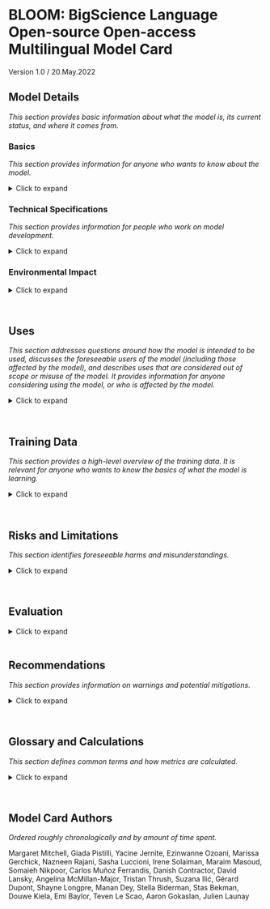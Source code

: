 # BLOOM: BigScience Language Open-source Open-access Multilingual Model Card
Version 1.0 / 20.May.2022

## Model Details  

*This section provides basic information about what the model is, its current status, and where it comes from.*

### Basics
*This section provides information for anyone who wants to know about the model.*
<details>
<summary>Click to expand</summary> <br/>
    
**Developed by:** [BigScience](https://bigscience.huggingface.co)  
* All collaborators are either volunteers or have an agreement with their employer.  [Further breakdown of participants forthcoming.]

**Model Type:** Transformer-based Language Model

**Version:** 1.0.0

**Languages:** Multiple; see [training data](#training-data).

**License:** [RAIL License v1.0](https://docs.google.com/document/d/10NMjEKjxR7mrZ5CvugGBVaF6nPEgNxFBIbkH7z5HB-0/edit#)

**Released:** [Forthcoming]

**Send questions to:** bigscience-contact@googlegroups.com

**Cite as:** [BigScience Workshop](https://bigscience.huggingface.co), BigScience Language Open-source Open-access Multilingual (BLOOM). International, May 2021-May 2022.
    
**Funded by:** The French government, [Hugging Face](https://huggingface.co), and the organizations of contributors.  [Further breakdown of organizations forthcoming.]

</details>

### Technical Specifications
*This section provides information for people who work on model development.*
<details>
<summary>Click to expand</summary><br/>

*Please see [the BLOOM training README](https://github.com/bigscience-workshop/bigscience/tree/master/train/tr11-176B-ml#readme) for full details.*

**Model Architecture:** Modified from Megatron-LM GPT2:

1.  A word embeddings layer normalization

2.  ALiBI positional encodings.

**Objective Function:** [Cross Entropy with mean reduction](https://pytorch.org/docs/stable/generated/torch.nn.CrossEntropyLoss.html#torch.nn.CrossEntropyLoss)

**Number of Parameters:** 176B parameters; 70 layers, 112 attention heads

#### **Infrastructure**
    
Compute Infrastructure: [Jean Zay](http://www.idris.fr/eng/jean-zay/jean-zay-presentation-eng.html) Public Supercomputer, provided by the French government

Hardware: 384 A100 80GB GPUs (48 nodes)

-   Additional 32 A100 80GB GPUs (4 nodes) in reserve

-   8 GPUs per node Using NVLink 4 inter-gpu connects, 4 OmniPath links

-   CPU: AMD

-   CPU memory: 512GB per node

-   GPU memory: 640GB per node

-   Inter-node connect: Omni-Path Architecture (OPA)

-   NCCL-communications network: a fully dedicated subnet

-   Disc IO network: shared network with other types of nodes

Software:

-   [Megatron-DeepSpeed](https://github.com/bigscience-workshop/Megatron-DeepSpeed), BigScience fork

-   [DeepSpeed](https://github.com/microsoft/DeepSpeed)

-   [PyTorch](https://github.com/pytorch/pytorch)-1.11 w/ CUDA-11.5

-   [apex](https://github.com/NVIDIA/apex) 


#### **Training**

 
_In progress._

Checkpoint size:

-   Bf16 weights: 329GB

-   Full checkpoint with optimizer states: 2.3TB

Training throughput: About 150 TFLOP per GPU per second

Number of epochs: 1 (*current target*)

Dates: 
- Started 11th March, 2022 11:42am PST.
- Planned end: 5th July, 2022.  


Estimated cost of training: Equivalent of $7-15M

Server training location: Ile-de-France, France

</details>


### Environmental Impact

<details>
<summary>Click to expand</summary><br/>

[More forthcoming when training has completed.]

The training supercomputer, [Jean Zay]((http://www.idris.fr/eng/jean-zay/jean-zay-presentation-eng.html)), uses mostly nuclear energy.

The heat generated by it is reused for heating campus housing.
    
* Estimated carbon emissions:  [Forthcoming]

* Estimated electricity usage: [Forthcoming]
</details>

<p>&nbsp;</p>

## Uses

*This section addresses questions around how the model is intended to be used, discusses the foreseeable users of the model (including those affected by the model), and describes uses that are considered out of scope or misuse of the model. 
It provides information for anyone considering using the model, or who is affected by the model.*


<details>
<summary>Click to expand</summary><br/>
    
### Intended use

This model is being created in order to enable public research on large language models (LLMs). LLMs are intended to be used for language generation or as a pretrained base model that can be further fine-tuned for specific tasks. Use cases below are not exhaustive.

#### **Direct Use**

-   Text generation

-   Exploring characteristics of language generated by a language model.

    -   Examples: Cloze tests, counterfactuals, generations with reframings.

#### **Downstream Use**

-   Tasks that leverage language models include: Information Extraction, Question Answering, Summarization.

### Misuse and Out-of-scope Use

*This section addresses what users ought not do with the model.*

See the  [LLM LICENSE ](https://docs.google.com/document/d/10NMjEKjxR7mrZ5CvugGBVaF6nPEgNxFBIbkH7z5HB-0/edit), Attachment A, for detailed usage restrictions. The below list is non-exhaustive, but lists some easily foreseeable problematic use cases.

#### **Out-of-scope Uses**

Using the model in [high-stakes](#glossary-and-calculations) settings is out of scope for this model.  The model is not designed for [critical decisions](#glossary-and-calculations) nor uses with any material consequences on an individual's livelihood or wellbeing. The model outputs content that appears factual but is not correct.  

##### Out-of-scope uses include:

-   Usage in biomedical domains, political and legal domains, or finance domains.

-   Usage for evaluating or scoring individuals, such as for employment, education, or credit.

-   Applying the model for critical automatic decisions, generating factual content, creating reliable summaries, or generating predictions that must be correct.

#### **Misuse**

Intentionally using the model for harm, violating rights, or other kinds of malicious activities is a misuse of this model. This includes:

-   Spam generation

-   Disinformation and influence operations

-   Disparagement and defamation

-   Harassment and abuse
  
-   Deception

-   Unconsented impersonation and imitation

-   Unconsented surveillance 


-   Generating content without attribution to the model, as specified in the [RAIL License, Use Restrictions](https://docs.google.com/document/d/10NMjEKjxR7mrZ5CvugGBVaF6nPEgNxFBIbkH7z5HB-0/edit#heading=h.3blioxkgzsje).

### Intended Users

#### **Direct Users**

-   General Public

-   Researchers

-   Students

-   Educators

-   Engineers/developers

-   Non-commercial entities

-   Community advocates, including human and civil rights groups

#### Indirect Users

-   Users of derivatives created by Direct Users, such as those using software with an [intended use](#intended-use).

-   Users of [Derivatives of the Model, as described in the License](https://docs.google.com/document/d/117RhytMYC9HS-1NmWHEn9XBK7vJ5kdv9OcG6AV69Vec/edit#bookmark=id.pvl8781qfes3).

#### Others Affected (Parties prenantes)

-   People and groups referred to by the LLM

-   People and groups exposed to outputs of, or decisions based on, the LLM

-   People and groups whose original work is included in the LLM
</details>
<p>&nbsp;</p>

## Training Data
*This section provides a high-level overview of the training data. It is relevant for anyone who wants to know the basics of what the model is learning.*



<details>
<summary>Click to expand</summary><br/>
    
*Details for each dataset are provided in individual [Data Cards](https://huggingface.co/spaces/bigscience/BigScienceCorpus).*

Training data includes:

-   45 natural languages and programming languages.

-   In 1.5TB of pre-processed text, converted into 350B unique tokens.

See the [Model README, Datasets for more](https://github.com/bigscience-workshop/bigscience/tree/master/train/tr11-176B-ml#datasets).

#### **Language**
The pie chart shows the distribution of languages in training data.
   
![pie chart showing the distribution of languages in training data](https://github.com/bigscience-workshop/model_card/blob/main/assets/data/pie_chart.svg?raw=true)




The following table shows the further distribution of Niger Congo and Indic languages.
<details>
<summary>Click to expand</summary><br/>
    
| Niger Congo    | Percentage |         | Indic     | Percentage |
|----------------|------------ |------  |-----------|------------|
| Chi Tumbuka    | 0.00002    |         | Assamese  | 0.01       |
| Kikuyu         | 0.00004    |         | Odia      | 0.04       |
| Bambara        | 0.00004    |         | Gujarati  | 0.04       |
| Akan           | 0.00007    |         | Marathi   | 0.05       |
| Xitsonga       | 0.00007    |         | Punjabi   | 0.05       |
| Sesotho        | 0.00007    |         | Kannada   | 0.06       |
| Chi Chewa      | 0.0001     |         | Nepali    | 0.07       |
| Setswana       | 0.0002     |         | Telugu    | 0.09       |
| Northern Sotho | 0.0002     |         | Malayalam | 0.10       |
| Fon            | 0.0002     |         | Urdu      | 0.10       |
| Kirundi        | 0.0003     |         | Tamil     | 0.20       |
| Wolof          | 0.0004     |         | Bengali   | 0.50       |
| Kuganda        | 0.0004     |         | Hindi     | 0.70       |
| Chi Shona      | 0.001      |
| Isi Zulu       | 0.001      |
| Igbo           | 0.001      |
| Xhosa          | 0.001      |
| Kinyarwanda    | 0.003      |
| Yoruba         | 0.006      |
| Swahili        | 0.02       |
</details>
</details>
<p>&nbsp;</p>

## Risks and Limitations
*This section identifies foreseeable harms and misunderstandings.*



<details>
<summary>Click to expand</summary><br/>
    
Model may:

-   Overrepresent some viewpoints and underrepresent others

-   Contain stereotypes
  
-   Contain personal information


-   Generate:

    -   Hateful, abusive, or violent language

    -   Discriminatory or prejudicial language

    -   Content that may not be appropriate for all settings, including sexual content.

-   Make errors, including producing incorrect information as if it were factual.

-   Generate irrelevant or repetitive outputs.
</details>
<p>&nbsp;</p>

## Evaluation
<details>
<summary>Click to expand</summary><br/>
<p>&nbsp;</p>

### Metrics 
*This section describes the different ways performance is calculated, and why.*

[More Forthcoming]

Includes:

| Metric             | Why chosen                                                         |
|--------------------|--------------------------------------------------------------------|
| F1                 | Standard for benchmarking                                          |
| Accuracy           | Standard for benchmarking                                          |
| Perplexity         | Standard metric for quantifying model improvements during training |
| Cross Entropy Loss | Standard objective for language models                             |

And multiple different metrics for specific tasks.

### Factors 
*This section lists some different aspects of what BLOOM models. Its focus is on those aspects that are likely to give rise to high variance in model behavior.*

- Language, such as English or Yoruba
- Domain, such as newswire or stories
- Demographic characteristics, such as gender or nationality

###  Results
*Results are based on the [Factors](#factors) and [Metrics](#metrics).*

**Train-time evaluation:**

- Current Loss: 

- Perplexity per language:

[More evaluation types forthcoming at the end of model training.]
</details>

<BR/>

## Recommendations

*This section provides information on warnings and potential mitigations.*



<details>
<summary>Click to expand</summary><br/>

-   Indirect users should be made aware when the content they're working with is created by the LLM.

-   Users should be aware of [Risks and Limitations](#risks-and-limitations), and include an appropriate age disclaimer or blocking interface as necessary.

-   Models pre-trained with the LLM should include an updated Model Card.

-   Users of the model should provide mechanisms for those affected to provide feedback, such as an email address for comments.

</details>
<p>&nbsp;</p>

## Glossary and Calculations

*This section defines common terms and how metrics are calculated.*



<details>
<summary>Click to expand</summary><br/>

-   **Loss:** A calculation of the difference between what the model has learned and what the data shows ("groundtruth"). The lower the loss, the better. The training process aims to minimize the loss. 


-   **Perplexity:** This is based on what the model estimates the probability of new data is. The lower the perplexity, the better.  If the model is 100% correct at predicting the next token it will see, then the perplexity is 1. Mathematically this is calculated using entropy. 

-   **High-stakes settings:** Such as those identified as "high-risk AI systems" and "unacceptable risk AI systems" in the European Union's proposed [Artificial Intelligence (AI) Act](https://artificialintelligenceact.eu/annexes/).

-   **Critical decisions**: Such as those defined in [the United States' proposed Algorithmic Accountability Act](https://www.congress.gov/117/bills/s3572/BILLS-117s3572is.pdf).

-   **Human Rights**: Includes those rights defined in the [Universal Declaration of Human Rights](https://www.un.org/sites/un2.un.org/files/2021/03/udhr.pdf).

-  **Personal Data and Information**: Personal data and information is defined in multiple data protection regulations, such as "[personal data](https://gdpr-info.eu/issues/personal-data/)" in the [European Union's General Data Protection Regulation](https://gdpr-info.eu); and "personal information" in the Republic of South Africa's [Protection of Personal Information Act](https://www.gov.za/sites/default/files/gcis_document/201409/3706726-11act4of2013popi.pdf), The People's Republic of China's [Personal information protection law](http://en.npc.gov.cn.cdurl.cn/2021-12/29/c_694559.htm).
  
- **Sensitive Characteristics**: This includes specifically protected categories in human rights (see [UHDR, Article 2](https://www.un.org/sites/un2.un.org/files/2021/03/udhr.pdf)) and personal information regulation (see GDPR, [Article 9; Protection of Personal Information Act, Chapter 1](https://www.gov.za/sites/default/files/gcis_document/201409/3706726-11act4of2013popi.pdf))

- **Deception:** Doing something to intentionally mislead individuals to believe something that is false, such as by creating deadbots or chatbots on social media posing as real people, or generating text documents without making consumers aware that the text is machine generated.

</details>
<p>&nbsp;</p>

## Model Card Authors
*Ordered roughly chronologically and by amount of time spent.*

Margaret Mitchell, Giada Pistilli, Yacine Jernite, Ezinwanne Ozoani, Marissa Gerchick, Nazneen Rajani, Sasha Luccioni, Irene Solaiman, Maraim Masoud, Somaieh Nikpoor, Carlos Muñoz Ferrandis, Danish Contractor, David Lansky, Angelina McMillan-Major, Tristan Thrush, Suzana Ilić, Gérard Dupont, Shayne Longpre, Manan Dey, Stella Biderman, Stas Bekman, Douwe Kiela, Emi Baylor, Teven Le Scao, Aaron Gokaslan, Julien Launay

